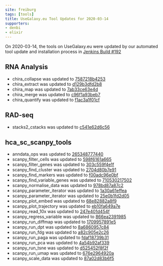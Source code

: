 ```yaml
---
site: freiburg
tags: [tools]
title: UseGalaxy.eu Tool Updates for 2020-03-14
supporters:
- denbi
- elixir
---
```


On 2020-03-14, the tools on UseGalaxy.eu were updated by our automated tool update and installation process in [Jenkins Build #192](https://build.galaxyproject.eu/job/usegalaxy-eu/job/install-tools/#192/)


## RNA Analysis

- chira_collapse was updated to [7587218b4253](https://toolshed.g2.bx.psu.edu/view/iuc/chira_collapse/7587218b4253)
- chira_extract was updated to [d129b3dfd2b8](https://toolshed.g2.bx.psu.edu/view/iuc/chira_extract/d129b3dfd2b8)
- chira_map was updated to [7ab33ce63e4d](https://toolshed.g2.bx.psu.edu/view/iuc/chira_map/7ab33ce63e4d)
- chira_merge was updated to [c96f1a93beb7](https://toolshed.g2.bx.psu.edu/view/iuc/chira_merge/c96f1a93beb7)
- chira_quantify was updated to [f1ac3a1f01cf](https://toolshed.g2.bx.psu.edu/view/iuc/chira_quantify/f1ac3a1f01cf)

## RAD-seq

- stacks2_cstacks was updated to [c541e62d6c56](https://toolshed.g2.bx.psu.edu/view/iuc/stacks2_cstacks/c541e62d6c56)

## hca_sc_scanpy_tools

- anndata_ops was updated to [265348777440](https://toolshed.g2.bx.psu.edu/view/ebi-gxa/anndata_ops/265348777440)
- scanpy_filter_cells was updated to [598f6161a665](https://toolshed.g2.bx.psu.edu/view/ebi-gxa/scanpy_filter_cells/598f6161a665)
- scanpy_filter_genes was updated to [303c559f4e1f](https://toolshed.g2.bx.psu.edu/view/ebi-gxa/scanpy_filter_genes/303c559f4e1f)
- scanpy_find_cluster was updated to [2704d80b7e91](https://toolshed.g2.bx.psu.edu/view/ebi-gxa/scanpy_find_cluster/2704d80b7e91)
- scanpy_find_markers was updated to [f00adc96e0bf](https://toolshed.g2.bx.psu.edu/view/ebi-gxa/scanpy_find_markers/f00adc96e0bf)
- scanpy_find_variable_genes was updated to [710530217502](https://toolshed.g2.bx.psu.edu/view/ebi-gxa/scanpy_find_variable_genes/710530217502)
- scanpy_normalise_data was updated to [978bd87a87c2](https://toolshed.g2.bx.psu.edu/view/ebi-gxa/scanpy_normalise_data/978bd87a87c2)
- scanpy_parameter_iterator was updated to [1a30a61effea](https://toolshed.g2.bx.psu.edu/view/ebi-gxa/scanpy_parameter_iterator/1a30a61effea)
- scanpy_parameter_iterator was updated to [25e0b1fd2d05](https://toolshed.g2.bx.psu.edu/view/ebi-gxa/scanpy_parameter_iterator/25e0b1fd2d05)
- scanpy_plot_embed was updated to [68e82882a8f9](https://toolshed.g2.bx.psu.edu/view/ebi-gxa/scanpy_plot_embed/68e82882a8f9)
- scanpy_plot_trajectory was updated to [eb10fa649a7e](https://toolshed.g2.bx.psu.edu/view/ebi-gxa/scanpy_plot_trajectory/eb10fa649a7e)
- scanpy_read_10x was updated to [247e401d454f](https://toolshed.g2.bx.psu.edu/view/ebi-gxa/scanpy_read_10x/247e401d454f)
- scanpy_regress_variable was updated to [866ea2391985](https://toolshed.g2.bx.psu.edu/view/ebi-gxa/scanpy_regress_variable/866ea2391985)
- scanpy_run_diffmap was updated to [1709957891e5](https://toolshed.g2.bx.psu.edu/view/ebi-gxa/scanpy_run_diffmap/1709957891e5)
- scanpy_run_dpt was updated to [8a6860957c84](https://toolshed.g2.bx.psu.edu/view/ebi-gxa/scanpy_run_dpt/8a6860957c84)
- scanpy_run_fdg was updated to [a82c905e2c26](https://toolshed.g2.bx.psu.edu/view/ebi-gxa/scanpy_run_fdg/a82c905e2c26)
- scanpy_run_paga was updated to [fdaf18739b31](https://toolshed.g2.bx.psu.edu/view/ebi-gxa/scanpy_run_paga/fdaf18739b31)
- scanpy_run_pca was updated to [4a54b92af339](https://toolshed.g2.bx.psu.edu/view/ebi-gxa/scanpy_run_pca/4a54b92af339)
- scanpy_run_tsne was updated to [d525452f8f2f](https://toolshed.g2.bx.psu.edu/view/ebi-gxa/scanpy_run_tsne/d525452f8f2f)
- scanpy_run_umap was updated to [676e2964920a](https://toolshed.g2.bx.psu.edu/view/ebi-gxa/scanpy_run_umap/676e2964920a)
- scanpy_scale_data was updated to [87a02d83b6f5](https://toolshed.g2.bx.psu.edu/view/ebi-gxa/scanpy_scale_data/87a02d83b6f5)

